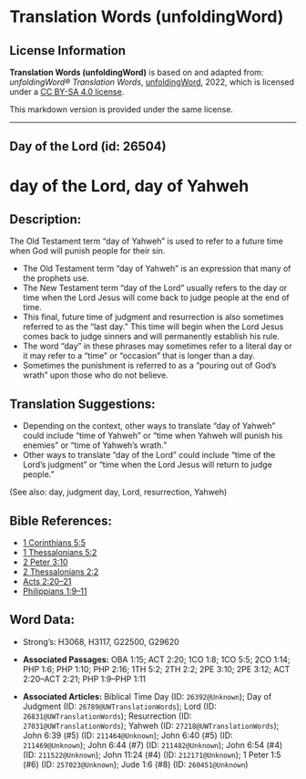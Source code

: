 # Translation Words (unfoldingWord)

## License Information

**Translation Words (unfoldingWord)** is based on and adapted from: _unfoldingWord® Translation Words_, [unfoldingWord](https://unfoldingword.org/utw), 2022, which is licensed under a [CC BY-SA 4.0 license](https://creativecommons.org/licenses/by-sa/4.0/legalcode.en).

This markdown version is provided under the same license.



--------------------------------

## Day of the Lord (id: 26504)

day of the Lord, day of Yahweh
==============================

Description:
------------

The Old Testament term “day of Yahweh” is used to refer to a future time when God will punish people for their sin.

* The Old Testament term “day of Yahweh” is an expression that many of the prophets use.
* The New Testament term “day of the Lord” usually refers to the day or time when the Lord Jesus will come back to judge people at the end of time.
* This final, future time of judgment and resurrection is also sometimes referred to as the “last day.” This time will begin when the Lord Jesus comes back to judge sinners and will permanently establish his rule.
* The word “day” in these phrases may sometimes refer to a literal day or it may refer to a “time” or “occasion” that is longer than a day.
* Sometimes the punishment is referred to as a “pouring out of God’s wrath” upon those who do not believe.

Translation Suggestions:
------------------------

* Depending on the context, other ways to translate “day of Yahweh” could include “time of Yahweh” or “time when Yahweh will punish his enemies” or “time of Yahweh’s wrath.”
* Other ways to translate “day of the Lord” could include “time of the Lord’s judgment” or “time when the Lord Jesus will return to judge people.”

(See also: day, judgment day, Lord, resurrection, Yahweh)

Bible References:
-----------------

* [1 Corinthians 5:5](https://ref.ly/1Cor5:5)
* [1 Thessalonians 5:2](https://ref.ly/1Thess5:2)
* [2 Peter 3:10](https://ref.ly/2Pet3:10)
* [2 Thessalonians 2:2](https://ref.ly/2Thess2:2)
* [Acts 2:20–21](https://ref.ly/Acts2:20-Acts2:21)
* [Philippians 1:9–11](https://ref.ly/Phil1:9-Phil1:11)

Word Data:
----------

* Strong’s: H3068, H3117, G22500, G29620

* **Associated Passages:** OBA 1:15; ACT 2:20; 1CO 1:8; 1CO 5:5; 2CO 1:14; PHP 1:6; PHP 1:10; PHP 2:16; 1TH 5:2; 2TH 2:2; 2PE 3:10; 2PE 3:12; ACT 2:20–ACT 2:21; PHP 1:9–PHP 1:11
* **Associated Articles:** Biblical Time Day (ID: `26392@Unknown`); Day of Judgment (ID: `26789@UWTranslationWords`); Lord (ID: `26831@UWTranslationWords`); Resurrection (ID: `27031@UWTranslationWords`); Yahweh (ID: `27218@UWTranslationWords`); John 6:39 (#5) (ID: `211464@Unknown`); John 6:40 (#5) (ID: `211469@Unknown`); John 6:44 (#7) (ID: `211482@Unknown`); John 6:54 (#4) (ID: `211522@Unknown`); John 11:24 (#4) (ID: `212171@Unknown`); 1 Peter 1:5 (#6) (ID: `257023@Unknown`); Jude 1:6 (#8) (ID: `260451@Unknown`)

